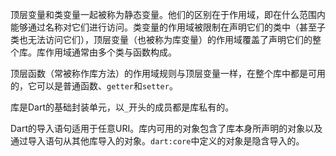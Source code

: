 顶层变量和类变量一起被称为静态变量。他们的区别在于作用域，即在什么范围内能够通过名称对它们进行访问。类变量的作用域被限制在声明它们的类中（甚至子类也无法访问它们），顶层变量（也被称为库变量）的作用域覆盖了声明它们的整个库。库作用域通常由多个类与函数构成。

顶层函数（常被称作库方法）的作用域规则与顶层变量一样，在整个库中都是可用的，它可以是普通函数、``getter``和``setter``。

库是Dart的基础封装单元，以``_``开头的成员都是库私有的。

Dart的导入语句适用于任意URI。库内可用的对象包含了库本身所声明的对象以及通过导入语句从其他库导入的对象。``dart:core``中定义的对象是隐含导入的。